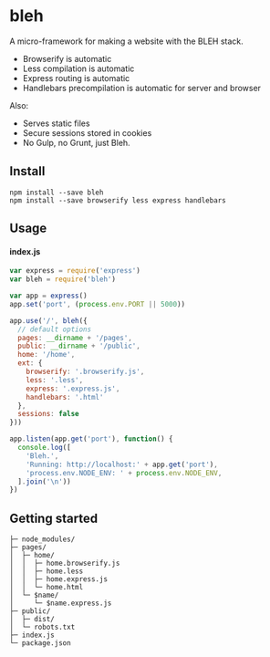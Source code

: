 # bleh

A micro-framework for making a website with the BLEH stack.

- Browserify is automatic
- Less compilation is automatic
- Express routing is automatic
- Handlebars precompilation is automatic for server and browser

Also:

- Serves static files
- Secure sessions stored in cookies
- No Gulp, no Grunt, just Bleh.

## Install

```
npm install --save bleh
npm install --save browserify less express handlebars
```

## Usage

#### index.js
```js
var express = require('express')
var bleh = require('bleh')

var app = express()
app.set('port', (process.env.PORT || 5000))

app.use('/', bleh({
  // default options
  pages: __dirname + '/pages',
  public: __dirname + '/public',
  home: '/home',
  ext: {
    browserify: '.browserify.js',
    less: '.less',
    express: '.express.js',
    handlebars: '.html'
  },
  sessions: false
}))

app.listen(app.get('port'), function() {
  console.log([
    'Bleh.',
    'Running: http://localhost:' + app.get('port'),
    'process.env.NODE_ENV: ' + process.env.NODE_ENV,
  ].join('\n'))
})
```

## Getting started

```
├─ node_modules/
├─ pages/
│  ├─ home/
│  │  ├─ home.browserify.js
│  │  ├─ home.less
│  │  ├─ home.express.js
│  │  └─ home.html
│  └─ $name/
│     └─ $name.express.js
├─ public/
│  ├─ dist/
│  └─ robots.txt
├─ index.js
└─ package.json
```


